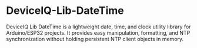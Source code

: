 # DeviceIQ-Lib-DateTime
DeviceIQ Lib DateTime is a lightweight date, time, and clock utility library for Arduino/ESP32 projects. It provides easy manipulation, formatting, and NTP synchronization without holding persistent NTP client objects in memory.
